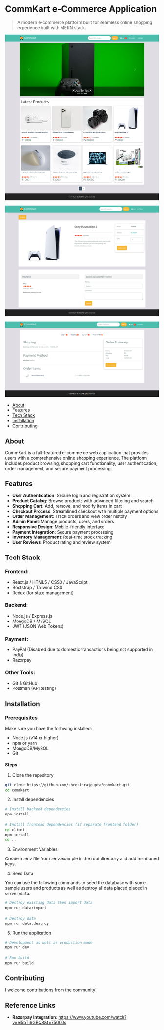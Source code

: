 # CommKart e-Commerce Application

> A modern e-commerce platform built for seamless online shopping experience built with MERN stack.

![homepage](screenshots/homepage.png)

![product-page](screenshots/productpage.png)

![place-order-page](screenshots/placeorderpage.png)

<!-- toc -->

- [About](#about)
- [Features](#features)
- [Tech Stack](#tech-stack)
- [Installation](#installation)
- [Contributing](#contributing)

<!-- tocstop -->

## About

CommKart is a full-featured e-commerce web application that provides users with a comprehensive online shopping experience. The platform includes product browsing, shopping cart functionality, user authentication, order management, and secure payment processing.

## Features

- **User Authentication**: Secure login and registration system
- **Product Catalog**: Browse products with advanced filtering and search
- **Shopping Cart**: Add, remove, and modify items in cart
- **Checkout Process**: Streamlined checkout with multiple payment options
- **Order Management**: Track orders and view order history
- **Admin Panel**: Manage products, users, and orders
- **Responsive Design**: Mobile-friendly interface
- **Payment Integration**: Secure payment processing
- **Inventory Management**: Real-time stock tracking
- **User Reviews**: Product rating and review system

## Tech Stack

### Frontend:

- React.js / HTML5 / CSS3 / JavaScript
- Bootstrap / Tailwind CSS
- Redux (for state management)

### Backend:

- Node.js / Express.js
- MongoDB / MySQL
- JWT (JSON Web Tokens)

### Payment:

- PayPal (Disabled due to domestic transactions being not supported in India)
- Razorpay

### Other Tools:
- Git & GitHub
- Postman (API testing)

## Installation

### Prerequisites

Make sure you have the following installed:

- Node.js (v14 or higher)
- npm or yarn
- MongoDB/MySQL
- Git

#### Steps

1) Clone the repository

```bash 
git clone https://github.com/shresthrajgupta/commkart.git
cd commkart
```

2) Install dependencies

```bash
# Install backend dependencies
npm install

# Install frontend dependencies (if separate frontend folder)
cd client
npm install
cd ..
```
3) Environment Variables

Create a .env file from .env.example in the root directory and add mentioned keys.

4) Seed Data

You can use the following commands to seed the database with some sample users and products as well as destroy all data placed placed in `server/data`.

```bash
# Destroy existing data then import data
npm run data:import

# Destroy data
npm run data:destroy
```

5) Run the application

```bash
# Development as well as production mode
npm run dev

# Run build
npm run build
```

##  Contributing

I welcome contributions from the community!

## Reference Links

- **Razorpay Integration**: https://www.youtube.com/watch?v=el5bTI6GBQ8&t=75000s